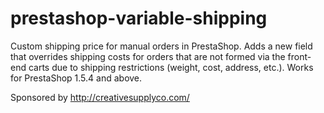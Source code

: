 prestashop-variable-shipping
============================

Custom shipping price for manual orders in PrestaShop. Adds a new field that overrides shipping costs for orders that are not formed via the front-end carts due to shipping restrictions (weight, cost, address, etc.). Works for PrestaShop 1.5.4 and above.

Sponsored by http://creativesupplyco.com/
